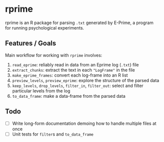 rprime
======

rprime is an R package for parsing `.txt` generated by E-Prime, a program for running psychological experiments.

## Features / Goals

Main workflow for working with `rprime` involves:

1. `read_eprime`: reliably read in data from an Eprime log (`.txt`) file
2. `extract_chunks`: extract the text in each `"LogFrame"` in the file
3. `make_eprime_frames`: convert each log-frame into an R list
4. `preview_levels`, `preview_eprime`: explore the structure of the parsed data
5. `keep_levels`, `drop_levels`, `filter_in`, `filter_out`: select and filter particular levels from the log
6. `to_data_frame`: make a data-frame from the parsed data

## Todo

- [ ] Write long-form documentation demoing how to handle multiple files at once
- [ ] Unit tests for `filter`s and `to_data_frame`
